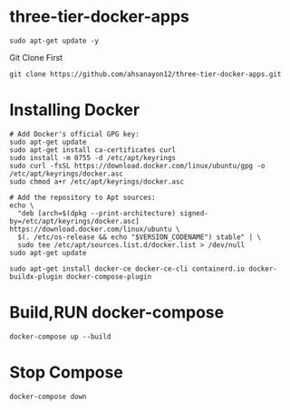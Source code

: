 # three-tier-docker-apps

````
sudo apt-get update -y
````


Git Clone First

````
git clone https://github.com/ahsanayon12/three-tier-docker-apps.git
````

# Installing Docker

````
# Add Docker's official GPG key:
sudo apt-get update
sudo apt-get install ca-certificates curl
sudo install -m 0755 -d /etc/apt/keyrings
sudo curl -fsSL https://download.docker.com/linux/ubuntu/gpg -o /etc/apt/keyrings/docker.asc
sudo chmod a+r /etc/apt/keyrings/docker.asc

# Add the repository to Apt sources:
echo \
  "deb [arch=$(dpkg --print-architecture) signed-by=/etc/apt/keyrings/docker.asc] https://download.docker.com/linux/ubuntu \
  $(. /etc/os-release && echo "$VERSION_CODENAME") stable" | \
  sudo tee /etc/apt/sources.list.d/docker.list > /dev/null
sudo apt-get update

````


````
sudo apt-get install docker-ce docker-ce-cli containerd.io docker-buildx-plugin docker-compose-plugin

````
# Build,RUN docker-compose
````
docker-compose up --build
````

# Stop Compose
````
docker-compose down
````
